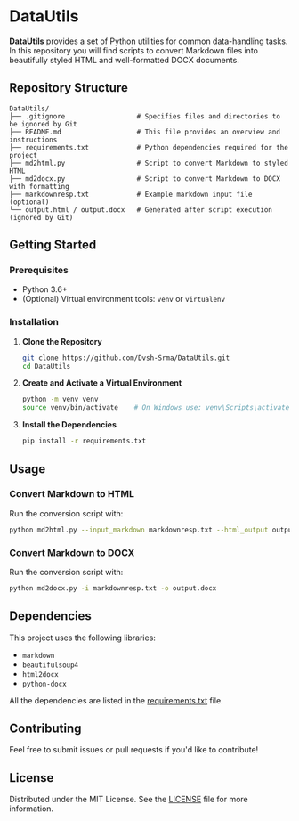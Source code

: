 # DataUtils

**DataUtils** provides a set of Python utilities for common data-handling tasks. In this repository you will find scripts to convert Markdown files into beautifully styled HTML and well-formatted DOCX documents.

## Repository Structure

```
DataUtils/
├── .gitignore                  # Specifies files and directories to be ignored by Git
├── README.md                   # This file provides an overview and instructions
├── requirements.txt            # Python dependencies required for the project
├── md2html.py                  # Script to convert Markdown to styled HTML
├── md2docx.py                  # Script to convert Markdown to DOCX with formatting
├── markdownresp.txt            # Example markdown input file (optional)
└── output.html / output.docx   # Generated after script execution (ignored by Git)
```

## Getting Started

### Prerequisites

- Python 3.6+
- (Optional) Virtual environment tools: `venv` or `virtualenv`

### Installation

1. **Clone the Repository**

   ```bash
   git clone https://github.com/Dvsh-Srma/DataUtils.git
   cd DataUtils
   ```

2. **Create and Activate a Virtual Environment**

   ```bash
   python -m venv venv
   source venv/bin/activate    # On Windows use: venv\Scripts\activate
   ```

3. **Install the Dependencies**

   ```bash
   pip install -r requirements.txt
   ```

## Usage

### Convert Markdown to HTML

Run the conversion script with:

```bash
python md2html.py --input_markdown markdownresp.txt --html_output output.html
```

### Convert Markdown to DOCX

Run the conversion script with:

```bash
python md2docx.py -i markdownresp.txt -o output.docx
```

## Dependencies

This project uses the following libraries:

- `markdown`
- `beautifulsoup4`
- `html2docx`
- `python-docx`

All the dependencies are listed in the [requirements.txt](requirements.txt) file.

## Contributing

Feel free to submit issues or pull requests if you'd like to contribute!

## License

Distributed under the MIT License. See the [LICENSE](LICENSE) file for more information.